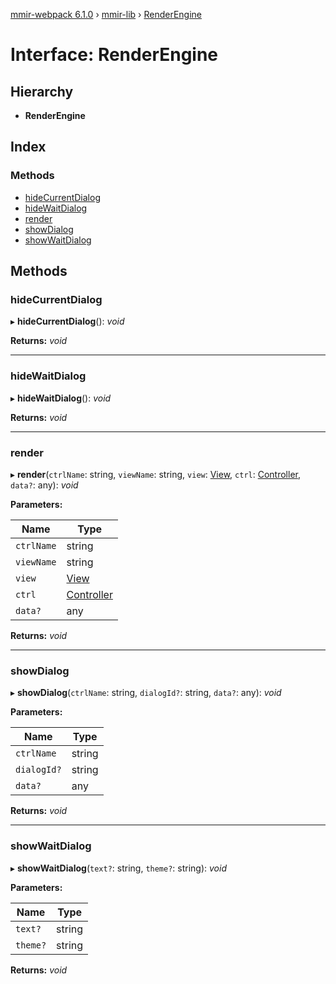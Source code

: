 [mmir-webpack 6.1.0](../README.md) › [mmir-lib](../modules/mmir_lib.md) › [RenderEngine](mmir_lib.renderengine.md)

# Interface: RenderEngine

## Hierarchy

* **RenderEngine**

## Index

### Methods

* [hideCurrentDialog](mmir_lib.renderengine.md#hidecurrentdialog)
* [hideWaitDialog](mmir_lib.renderengine.md#hidewaitdialog)
* [render](mmir_lib.renderengine.md#render)
* [showDialog](mmir_lib.renderengine.md#showdialog)
* [showWaitDialog](mmir_lib.renderengine.md#showwaitdialog)

## Methods

###  hideCurrentDialog

▸ **hideCurrentDialog**(): *void*

**Returns:** *void*

___

###  hideWaitDialog

▸ **hideWaitDialog**(): *void*

**Returns:** *void*

___

###  render

▸ **render**(`ctrlName`: string, `viewName`: string, `view`: [View](../classes/mmir_lib.view.md), `ctrl`: [Controller](../classes/mmir_lib.controller.md), `data?`: any): *void*

**Parameters:**

Name | Type |
------ | ------ |
`ctrlName` | string |
`viewName` | string |
`view` | [View](../classes/mmir_lib.view.md) |
`ctrl` | [Controller](../classes/mmir_lib.controller.md) |
`data?` | any |

**Returns:** *void*

___

###  showDialog

▸ **showDialog**(`ctrlName`: string, `dialogId?`: string, `data?`: any): *void*

**Parameters:**

Name | Type |
------ | ------ |
`ctrlName` | string |
`dialogId?` | string |
`data?` | any |

**Returns:** *void*

___

###  showWaitDialog

▸ **showWaitDialog**(`text?`: string, `theme?`: string): *void*

**Parameters:**

Name | Type |
------ | ------ |
`text?` | string |
`theme?` | string |

**Returns:** *void*
